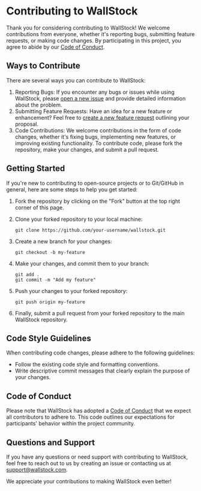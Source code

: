 # Contributing to WallStock

Thank you for considering contributing to WallStock! We welcome contributions from everyone, whether it's reporting bugs, submitting feature requests, or making code changes. By participating in this project, you agree to abide by our [Code of Conduct](CODE_OF_CONDUCT.md).

## Ways to Contribute

There are several ways you can contribute to WallStock:

1. Reporting Bugs: If you encounter any bugs or issues while using WallStock, please [open a new issue](https://github.com/your-username/wallstock/issues) and provide detailed information about the problem.
2. Submitting Feature Requests: Have an idea for a new feature or enhancement? Feel free to [create a new feature request](https://github.com/your-username/wallstock/issues) outlining your proposal.
3. Code Contributions: We welcome contributions in the form of code changes, whether it's fixing bugs, implementing new features, or improving existing functionality. To contribute code, please fork the repository, make your changes, and submit a pull request.

## Getting Started

If you're new to contributing to open-source projects or to Git/GitHub in general, here are some steps to help you get started:

1. Fork the repository by clicking on the "Fork" button at the top right corner of this page.
2. Clone your forked repository to your local machine:

   ```
   git clone https://github.com/your-username/wallstock.git
   ```

3. Create a new branch for your changes:

   ```
   git checkout -b my-feature
   ```

4. Make your changes, and commit them to your branch:

   ```
   git add .
   git commit -m "Add my feature"
   ```

5. Push your changes to your forked repository:

   ```
   git push origin my-feature
   ```

6. Finally, submit a pull request from your forked repository to the main WallStock repository.

## Code Style Guidelines

When contributing code changes, please adhere to the following guidelines:

- Follow the existing code style and formatting conventions.
- Write descriptive commit messages that clearly explain the purpose of your changes.

## Code of Conduct

Please note that WallStock has adopted a [Code of Conduct](CODE_OF_CONDUCT.md) that we expect all contributors to adhere to. This code outlines our expectations for participants' behavior within the project community.

## Questions and Support

If you have any questions or need support with contributing to WallStock, feel free to reach out to us by creating an issue or contacting us at support@wallstock.com.

We appreciate your contributions to making WallStock even better!
